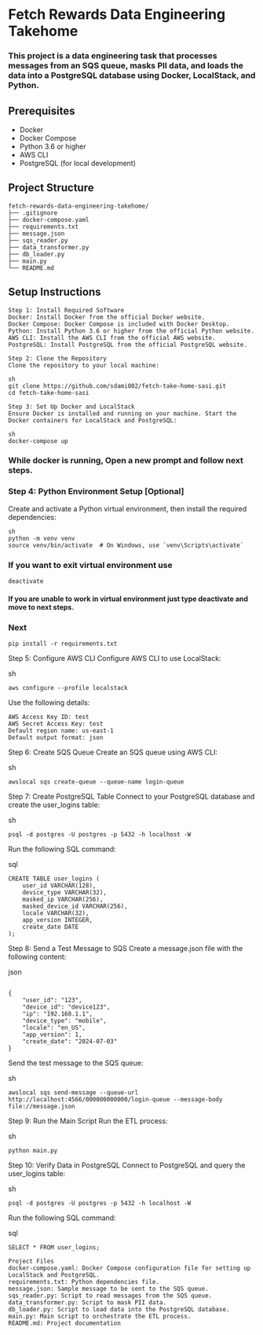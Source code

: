 # Fetch Rewards Data Engineering Takehome
### This project is a data engineering task that processes messages from an SQS queue, masks PII data, and loads the data into a PostgreSQL database using Docker, LocalStack, and Python.

## Prerequisites

- Docker
- Docker Compose
- Python 3.6 or higher
- AWS CLI
- PostgreSQL (for local development)

## Project Structure

``` plaintext
fetch-rewards-data-engineering-takehome/
├── .gitignore
├── docker-compose.yaml
├── requirements.txt
├── message.json
├── sqs_reader.py
├── data_transformer.py
├── db_loader.py
├── main.py
└── README.md
```
## Setup Instructions
```
Step 1: Install Required Software
Docker: Install Docker from the official Docker website.
Docker Compose: Docker Compose is included with Docker Desktop.
Python: Install Python 3.6 or higher from the official Python website.
AWS CLI: Install the AWS CLI from the official AWS website.
PostgreSQL: Install PostgreSQL from the official PostgreSQL website.
```
```
Step 2: Clone the Repository
Clone the repository to your local machine:

sh
git clone https://github.com/sdami002/fetch-take-home-sasi.git
cd fetch-take-home-sasi
```
```
Step 3: Set Up Docker and LocalStack
Ensure Docker is installed and running on your machine. Start the Docker containers for LocalStack and PostgreSQL:

sh
docker-compose up
```
### While docker is running, Open a new prompt and follow next steps.

### Step 4: Python Environment Setup [Optional]
Create and activate a Python virtual environment, then install the required dependencies:
```
sh
python -m venv venv
source venv/bin/activate  # On Windows, use `venv\Scripts\activate`
```
### If you want to exit virtual environment use
```
deactivate
```
#### If you are unable to work in virtual environment just type deactivate and move to next steps.
### Next
```
pip install -r requirements.txt
```

Step 5: Configure AWS CLI
Configure AWS CLI to use LocalStack:

sh
```
aws configure --profile localstack
```
Use the following details:
```
AWS Access Key ID: test
AWS Secret Access Key: test
Default region name: us-east-1
Default output format: json
```

Step 6: Create SQS Queue
Create an SQS queue using AWS CLI:

sh
```
awslocal sqs create-queue --queue-name login-queue
```

Step 7: Create PostgreSQL Table
Connect to your PostgreSQL database and create the user_logins table:

sh
```
psql -d postgres -U postgres -p 5432 -h localhost -W
```
Run the following SQL command:

sql
```
CREATE TABLE user_logins (
    user_id VARCHAR(128),
    device_type VARCHAR(32),
    masked_ip VARCHAR(256),
    masked_device_id VARCHAR(256),
    locale VARCHAR(32),
    app_version INTEGER,
    create_date DATE
);
```

Step 8: Send a Test Message to SQS
Create a message.json file with the following content:

json
```

{
    "user_id": "123",
    "device_id": "device123",
    "ip": "192.168.1.1",
    "device_type": "mobile",
    "locale": "en_US",
    "app_version": 1,
    "create_date": "2024-07-03"
}
```
Send the test message to the SQS queue:

sh
```
awslocal sqs send-message --queue-url http://localhost:4566/000000000000/login-queue --message-body file://message.json
```
Step 9: Run the Main Script
Run the ETL process:

sh
```
python main.py
```

Step 10: Verify Data in PostgreSQL
Connect to PostgreSQL and query the user_logins table:

sh
```
psql -d postgres -U postgres -p 5432 -h localhost -W
```
Run the following SQL command:

sql
```
SELECT * FROM user_logins;

```
```
Project Files
docker-compose.yaml: Docker Compose configuration file for setting up LocalStack and PostgreSQL.
requirements.txt: Python dependencies file.
message.json: Sample message to be sent to the SQS queue.
sqs_reader.py: Script to read messages from the SQS queue.
data_transformer.py: Script to mask PII data.
db_loader.py: Script to load data into the PostgreSQL database.
main.py: Main script to orchestrate the ETL process.
README.md: Project documentation
```
